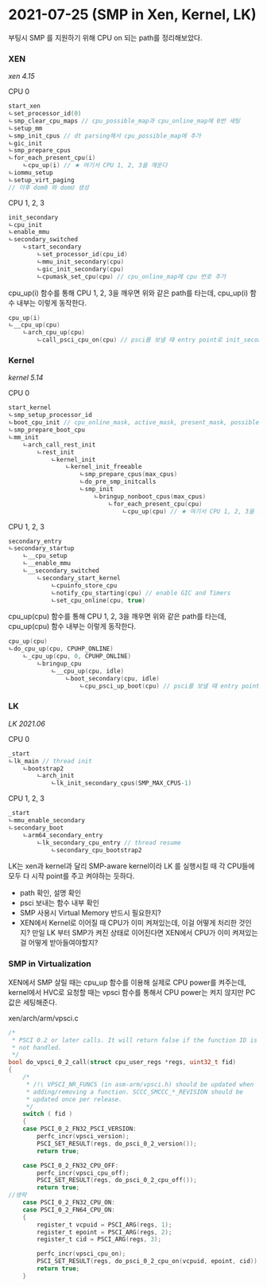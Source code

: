 # 2021-07-25 (SMP in Xen, Kernel, LK)

부팅시 SMP 를 지원하기 위해 CPU on 되는 path를 정리해보았다.

### XEN

*xen 4.15*

CPU 0

```c
start_xen
ㄴset_processor_id(0)
ㄴsmp_clear_cpu_maps // cpu_possible_map과 cpu_online_map에 0번 세팅
ㄴsetup_mm
ㄴsmp_init_cpus // dt parsing해서 cpu_possible_map에 추가
ㄴgic_init
ㄴsmp_prepare_cpus
ㄴfor_each_present_cpu(i)
    ㄴcpu_up(i) // ★ 여기서 CPU 1, 2, 3을 깨운다
ㄴiommu_setup
ㄴsetup_virt_paging
// 이후 dom0 와 domU 생성
```

CPU 1, 2, 3

```c
init_secondary
ㄴcpu_init
ㄴenable_mmu
ㄴsecondary_switched
    ㄴstart_secondary
    	ㄴset_processor_id(cpu_id)
    	ㄴmmu_init_secondary(cpu)
    	ㄴgic_init_secondary(cpu)
    	ㄴcpumask_set_cpu(cpu) // cpu_online_map에 cpu 번호 추가
```

cpu_up(i) 함수를 통해 CPU 1, 2, 3을 깨우면 위와 같은 path를 타는데, cpu_up(i) 함수 내부는 이렇게 동작한다.

```c
cpu_up(i)
ㄴ__cpu_up(cpu)
    ㄴarch_cpu_up(cpu)
    	ㄴcall_psci_cpu_on(cpu) // psci를 보낼 때 entry point로 init_secondary를 보낸다.
```



### Kernel

*kernel 5.14*

CPU 0

```c
start_kernel
ㄴsmp_setup_processor_id
ㄴboot_cpu_init // cpu_online_mask, active_mask, present_mask, possible_mask에 모두 setting
ㄴsmp_prepare_boot_cpu
ㄴmm_init
    ㄴarch_call_rest_init
		ㄴrest_init
			ㄴkernel_init
				ㄴkernel_init_freeable
					ㄴsmp_prepare_cpus(max_cpus)
					ㄴdo_pre_smp_initcalls
					ㄴsmp_init
						ㄴbringup_nonboot_cpus(max_cpus)
							ㄴfor_each_present_cpu(cpu)
								ㄴcpu_up(cpu) // ★ 여기서 CPU 1, 2, 3을 깨운다
```

CPU 1, 2, 3

```c
secondary_entry
ㄴsecondary_startup
    ㄴ__cpu_setup
    ㄴ__enable_mmu
    ㄴ__secondary_switched
    	ㄴsecondary_start_kernel
    		ㄴcpuinfo_store_cpu
    		ㄴnotify_cpu_starting(cpu) // enable GIC and Timers
    		ㄴset_cpu_online(cpu, true)
```

cpu_up(cpu) 함수를 통해 CPU 1, 2, 3을 깨우면 위와 같은 path를 타는데, cpu_up(cpu) 함수 내부는 이렇게 동작한다.

```c
cpu_up(cpu)
ㄴdo_cpu_up(cpu, CPUHP_ONLINE)
	ㄴ_cpu_up(cpu, 0, CPUHP_ONLINE)
		ㄴbringup_cpu
			ㄴ__cpu_up(cpu, idle)
				ㄴboot_secondary(cpu, idle)
					ㄴcpu_psci_up_boot(cpu) // psci를 보낼 때 entry point로 secondary_entry를 보낸다.
```



### LK

*LK 2021.06*

CPU 0

```c
_start
ㄴlk_main // thread init
    ㄴbootstrap2
    	ㄴarch_init
    		ㄴlk_init_secondary_cpus(SMP_MAX_CPUS-1)
```

CPU 1, 2, 3

```c
_start
ㄴmmu_enable_secondary
ㄴsecondary_boot
    ㄴarm64_secondary_entry
    	ㄴlk_secondary_cpu_entry // thread resume
    		ㄴsecondary_cpu_bootstrap2
```

LK는 xen과 kernel과 달리 SMP-aware kernel이라 LK 를 실행시킬 때 각 CPU들에 모두 다 시작 point를 주고 켜야하는 듯하다.



- path 확인, 설명 확인
- psci 보내는 함수 내부 확인
- SMP 사용시 Virtual Memory 반드시 필요한지?
- XEN에서 Kernel로 이어질 때 CPU가 이미 켜져있는데, 이걸 어떻게 처리한 것인지? 만일 LK 부터 SMP가 켜진 상태로 이어진다면 XEN에서 CPU가 이미 켜져있는 걸 어떻게 받아들여야할지?



### SMP in Virtualization

XEN에서 SMP 살릴 때는 cpu_up 함수를 이용해 실제로 CPU power를 켜주는데, kernel에서 HVC로 요청할 때는 vpsci 함수를 통해서 CPU power는 켜지 않지만 PC 값은 세팅해준다.

xen/arch/arm/vpsci.c

```c
/*
 * PSCI 0.2 or later calls. It will return false if the function ID is
 * not handled.
 */
bool do_vpsci_0_2_call(struct cpu_user_regs *regs, uint32_t fid)
{
    /*
     * /!\ VPSCI_NR_FUNCS (in asm-arm/vpsci.h) should be updated when
     * adding/removing a function. SCCC_SMCCC_*_REVISION should be
     * updated once per release.
     */
    switch ( fid )
    {
    case PSCI_0_2_FN32_PSCI_VERSION:
        perfc_incr(vpsci_version);
        PSCI_SET_RESULT(regs, do_psci_0_2_version());
        return true;

    case PSCI_0_2_FN32_CPU_OFF:
        perfc_incr(vpsci_cpu_off);
        PSCI_SET_RESULT(regs, do_psci_0_2_cpu_off());
        return true;
//생략
    case PSCI_0_2_FN32_CPU_ON:
    case PSCI_0_2_FN64_CPU_ON:
    {
        register_t vcpuid = PSCI_ARG(regs, 1);
        register_t epoint = PSCI_ARG(regs, 2);
        register_t cid = PSCI_ARG(regs, 3);

        perfc_incr(vpsci_cpu_on);
        PSCI_SET_RESULT(regs, do_psci_0_2_cpu_on(vcpuid, epoint, cid));
        return true;
    }

```


